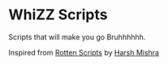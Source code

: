 # WhiZZ Scripts
Scripts that will make you go Bruhhhhhh. 

Inspired from [Rotten Scripts](https://github.com/HarshCasper/Rotten-Scripts) by [Harsh Mishra](https://github.com/HarshCasper)
